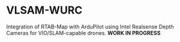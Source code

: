 # VLSAM-WURC
Integration of RTAB-Map with ArduPilot using Intel Realsense Depth Cameras for VIO/SLAM-capable drones. 
**WORK IN PROGRESS**
